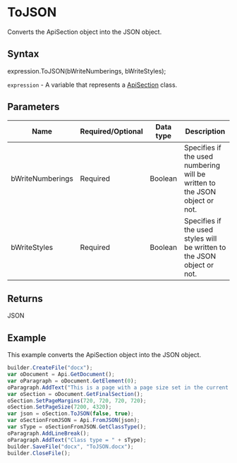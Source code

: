 # ToJSON

Converts the ApiSection object into the JSON object.

## Syntax

expression.ToJSON(bWriteNumberings, bWriteStyles);

`expression` - A variable that represents a [ApiSection](../ApiSection.md) class.

## Parameters

| **Name** | **Required/Optional** | **Data type** | **Description** |
| ------------- | ------------- | ------------- | ------------- |
| bWriteNumberings | Required | Boolean | Specifies if the used numbering will be written to the JSON object or not. |
| bWriteStyles | Required | Boolean | Specifies if the used styles will be written to the JSON object or not. |

## Returns

JSON

## Example

This example converts the ApiSection object into the JSON object.

```javascript
builder.CreateFile("docx");
var oDocument = Api.GetDocument();
var oParagraph = oDocument.GetElement(0);
oParagraph.AddText("This is a page with a page size set in the current document section.");
var oSection = oDocument.GetFinalSection();
oSection.SetPageMargins(720, 720, 720, 720);
oSection.SetPageSize(7200, 4320);
var json = oSection.ToJSON(false, true);
var oSectionFromJSON = Api.FromJSON(json);
var sType = oSectionFromJSON.GetClassType();
oParagraph.AddLineBreak();
oParagraph.AddText("Class type = " + sType);
builder.SaveFile("docx", "ToJSON.docx");
builder.CloseFile();
```